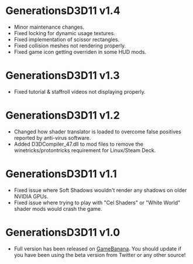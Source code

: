 # GenerationsD3D11 v1.4

* Minor maintenance changes.
* Fixed locking for dynamic usage textures.
* Fixed implementation of scissor rectangles.
* Fixed collision meshes not rendering properly.
* Fixed game icon getting overriden in some HUD mods.

# GenerationsD3D11 v1.3

* Fixed tutorial & staffroll videos not displaying properly.

# GenerationsD3D11 v1.2

* Changed how shader translator is loaded to overcome false positives reported by anti-virus software.
* Added D3DCompiler_47.dll to mod files to remove the winetricks/protontricks requirement for Linux/Steam Deck.

# GenerationsD3D11 v1.1

* Fixed issue where Soft Shadows wouldn't render any shadows on older NVIDIA GPUs.
* Fixed issue where trying to play with "Cel Shaders" or "White World" shader mods would crash the game.

# GenerationsD3D11 v1.0

* Full version has been released on [GameBanana](https://gamebanana.com/mods/407367). You should update if you have been using the beta version from Twitter or any other source!